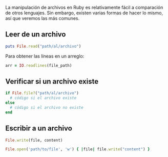 La manipulación de archivos en Ruby es relativamente fácil a comparación de otros lenguajes. Sin embargo, existen varias formas de hacer lo mismo, así que veremos las más comunes.

## Leer de un archivo

```ruby
puts File.read("path/al/archivo")
```

Para obtener las líneas en un arreglo:

```ruby
arr = IO.readlines(file_path)
```

## Verificar si un archivo existe

```ruby
if File.file?("path/al/archivo")
  # código si el archivo existe
else
  # código si el archivo no existe
end
```

## Escribir a un archivo

```ruby
File.write(file, content)
```

```ruby
File.open('path/to/file', 'w') { |file| file.write("content") }
```
